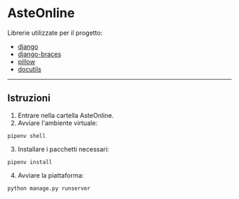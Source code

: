 # AsteOnline

Librerie utilizzate per il progetto:
* [django](https://pypi.org/project/Django/)
* [django-braces](https://pypi.org/project/django-braces/)
* [pillow](https://pypi.org/project/Pillow/)
* [docutils](https://pypi.org/project/docutils/)

---

## Istruzioni

1. Entrare nella cartella AsteOnline.
2. Avviare l'ambiente virtuale:
```
pipenv shell
```
3. Installare i pacchetti necessari:
```
pipenv install
```
4. Avviare la piattaforma:
```
python manage.py runserver
```